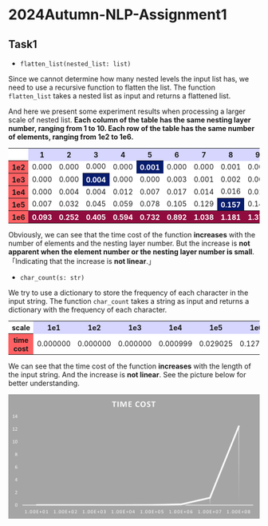 # 2024Autumn-NLP-Assignment1

## Task1

- `flatten_list(nested_list: list)`

Since we cannot determine how many nested levels the input list has, we need to use a recursive function to flatten the list. The function `flatten_list` takes a nested list as input and returns a flattened list.

And here we present some experiment results when processing a larger scale of nested list. **Each column of the table has the same nesting layer number, ranging from 1 to 10. Each row of the table has the same number of elements, ranging from 1e2 to 1e6.**

<table>
  <tr>
    <th style="background-color: #FFFFFF; "></th>
    <th style="background-color: #d6d6fe; ">1</th>
    <th style="background-color: #d6d6fe; ">2</th>
    <th style="background-color: #d6d6fe; ">3</th>
    <th style="background-color: #d6d6fe; ">4</th>
    <th style="background-color: #d6d6fe; ">5</th>
    <th style="background-color: #d6d6fe; ">6</th>
    <th style="background-color: #d6d6fe; ">7</th>
    <th style="background-color: #d6d6fe; ">8</th>
    <th style="background-color: #d6d6fe; ">9</th>
    <th style="background-color: #d6d6fe; ">10</th>
  </tr>
  <tr>
    <th style="background-color: #fe6062;">1e2</td>
    <td style="background-color: #FFFFFF;">0.000</td>
    <td style="background-color: #FFFFFF;">0.000</td>
    <td style="background-color: #FFFFFF;">0.000</td>
    <td style="background-color: #FFFFFF;">0.000</td>
    <th style="background-color: #061c6d; color: #FFFFFF">0.001</td>
    <td style="background-color: #FFFFFF;">0.000</td>
    <td style="background-color: #FFFFFF;">0.000</td>
    <td style="background-color: #FFFFFF;">0.001</td>
    <td style="background-color: #FFFFFF;">0.000</td>
    <td style="background-color: #FFFFFF;">0.000</td>
  </tr>
  <tr>
    <th style="background-color: #fe6062;">1e3</td>
    <td style="background-color: #FFFFFF;">0.000</td>
    <td style="background-color: #FFFFFF;">0.000</td>
    <th style="background-color: #061c6d; color: #FFFFFF">0.004</td>
    <td style="background-color: #FFFFFF;">0.000</td>
    <td style="background-color: #FFFFFF;">0.000</td>
    <td style="background-color: #FFFFFF;">0.003</td>
    <td style="background-color: #FFFFFF;">0.001</td>
    <td style="background-color: #FFFFFF;">0.002</td>
    <td style="background-color: #FFFFFF;">0.001</td>
    <td style="background-color: #FFFFFF;">0.001</td>
  </tr>
  <tr>
    <th style="background-color: #fe6062;">1e4</td>
    <td style="background-color: #FFFFFF;">0.000</td>
    <td style="background-color: #FFFFFF;">0.004</td>
    <td style="background-color: #FFFFFF;">0.004</td>
    <td style="background-color: #FFFFFF;">0.012</td>
    <td style="background-color: #FFFFFF;">0.007</td>
    <td style="background-color: #FFFFFF;">0.017</td>
    <td style="background-color: #FFFFFF;">0.014</td>
    <td style="background-color: #FFFFFF;">0.016</td>
    <td style="background-color: #FFFFFF;">0.016</td>
    <th style="background-color: #061c6d; color: #FFFFFF">0.030</td>
  </tr>
  <tr>
    <th style="background-color: #fe6062;">1e5</td>
    <td style="background-color: #FFFFFF;">0.007</td>
    <td style="background-color: #FFFFFF;">0.032</td>
    <td style="background-color: #FFFFFF;">0.045</td>
    <td style="background-color: #FFFFFF;">0.059</td>
    <td style="background-color: #FFFFFF;">0.078</td>
    <td style="background-color: #FFFFFF;">0.105</td>
    <td style="background-color: #FFFFFF;">0.129</td>
    <th style="background-color: #061c6d; color: #FFFFFF">0.157</td>
    <td style="background-color: #FFFFFF;">0.146</td>
    <td style="background-color: #FFFFFF;">0.157</td>
  </tr>
  <tr>
    <th style="background-color: #fe6062;">1e6</td>
    <th style="background-color: #900C3F; color: #FFFFFF;">0.093</td>
    <th style="background-color: #900C3F; color: #FFFFFF;">0.252</th>
    <th style="background-color: #900C3F; color: #FFFFFF;">0.405</th>
    <th style="background-color: #900C3F; color: #FFFFFF;">0.594</th>
    <th style="background-color: #900C3F; color: #FFFFFF;">0.732</th>
    <th style="background-color: #900C3F; color: #FFFFFF;">0.892</th>
    <th style="background-color: #900C3F; color: #FFFFFF;">1.038</th>
    <th style="background-color: #900C3F; color: #FFFFFF;">1.181</th>
    <th style="background-color: #900C3F; color: #FFFFFF;">1.377</th>
    <th style="background-color: #900C3F; color: #FFFFFF;">1.689</th>
  </tr>
</table>

Obviously, we can see that the time cost of the function **increases** with the number of elements and the nesting layer number. But the increase is **not apparent when the element number or the nesting layer number is small**.「Indicating that the increase is **not linear**.」

- `char_count(s: str)`

We try to use a dictionary to store the frequency of each character in the input string. The function `char_count` takes a string as input and returns a dictionary with the frequency of each character.

<table>
  <tr>
    <th style="background-color: #FFFFFF;">scale</td>
    <th style="background-color: #d6d6fe;">1e1</td>
    <th style="background-color: #d6d6fe;">1e2</td>
    <th style="background-color: #d6d6fe;">1e3</td>
    <th style="background-color: #d6d6fe;">1e4</td>
    <th style="background-color: #d6d6fe;">1e5</td>
    <th style="background-color: #d6d6fe;">1e6</td>
    <th style="background-color: #d6d6fe;">1e7</td>
    <th style="background-color: #d6d6fe;">1e8</td>
  </tr>
  <tr>
    <th style="background-color: #fe6062;">time cost</td>
    <td style="background-color: #FFFFFF;">0.000000</td>
    <td style="background-color: #FFFFFF;">0.000000</td>
    <td style="background-color: #FFFFFF;">0.000000</td>
    <td style="background-color: #FFFFFF;">0.000999</td>
    <td style="background-color: #FFFFFF;">0.029025</td>
    <td style="background-color: #FFFFFF;">0.127361</td>
    <td style="background-color: #FFFFFF;">1.161906</td>
    <th style="background-color: #900C3F; color: #FFFFFF">12.462080</th>
  </tr>
</table>

We can see that the time cost of the function **increases** with the length of the input string. And the increase is **not linear**. See the picture below for better understanding.

![char_count](./rsc/pic/char%20count%20time%20cost.png)
